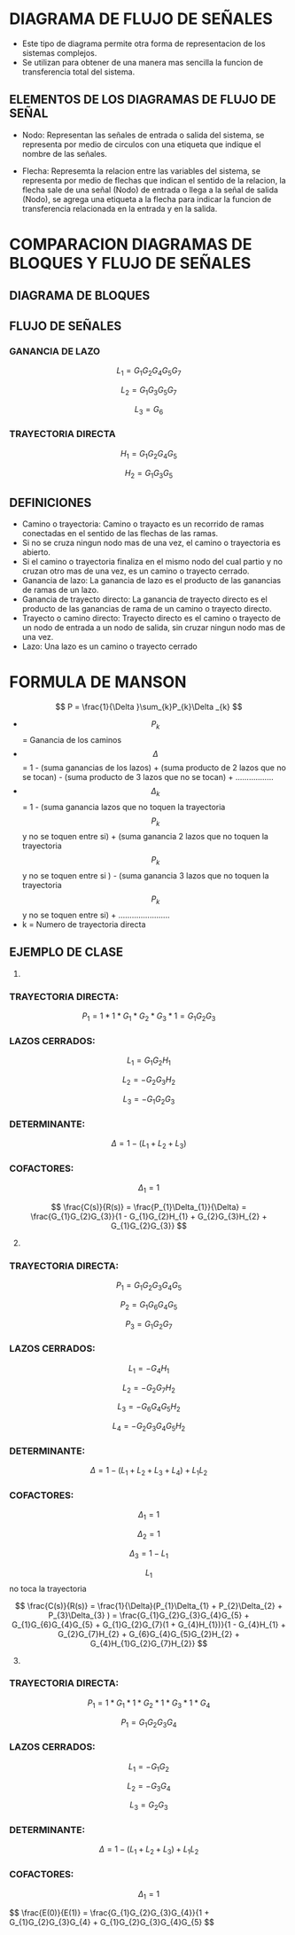 # DIAGRAMA DE FLUJO DE SEÑALES 
- Este tipo de diagrama permite otra forma de representacion de los sistemas complejos.
- Se utilizan para obtener de una manera mas sencilla la funcion de transferencia total del sistema.
## ELEMENTOS DE LOS DIAGRAMAS DE FLUJO DE SEÑAL 
- Nodo: Representan las señales de entrada o salida del sistema, se representa por medio de circulos con una etiqueta que indique el nombre de las señales.



- Flecha: Represemta la relacion entre las variables del sistema, se representa por medio de flechas que indican el sentido de la relacion, la flecha sale de una señal (Nodo) de entrada o llega a la señal de salida (Nodo), se agrega una etiqueta a la flecha para indicar la funcion de transferencia relacionada en la entrada y en la salida.





# COMPARACION DIAGRAMAS DE BLOQUES Y FLUJO DE SEÑALES 
## DIAGRAMA DE BLOQUES



## FLUJO DE SEÑALES 



### GANANCIA DE LAZO

$$ L_{1} = G_{1}G_{2}G_{4}G_{5}G_{7} $$



$$ L_{2} = G_{1}G_{3}G_{5}G_{7} $$



$$ L_{3} = G_{6} $$



### TRAYECTORIA DIRECTA  

$$ H_{1} = G_{1}G_{2}G_{4}G_{5} $$



$$ H_{2} = G_{1}G_{3}G_{5} $$



## DEFINICIONES 
- Camino o trayectoria: Camino o trayacto es un recorrido de ramas conectadas en el sentido de las flechas de las ramas.
- Si no se cruza ningun nodo mas de una vez, el camino o trayectoria es abierto.
- Si el camino o trayectoria finaliza en el mismo nodo del cual partio y no cruzan otro mas de una vez, es un camino o trayecto cerrado.
- Ganancia de lazo: La ganancia de lazo es el producto de las ganancias de ramas de un lazo.
- Ganancia de trayecto directo: La ganancia de trayecto directo es el producto de las ganancias de rama de un camino o trayecto directo.
- Trayecto o camino directo: Trayecto directo es el camino o trayecto de un nodo de entrada a un nodo de salida, sin cruzar ningun nodo mas de una vez.
- Lazo: Una lazo es un camino o trayecto cerrado
# FORMULA DE MANSON

$$ P = \frac{1}{\Delta }\sum_{k}P_{k}\Delta _{k} $$

- $$P_{k}$$ = Ganancia de los caminos
- $$\Delta$$ = 1 - (suma ganancias de los lazos) + (suma producto de 2 lazos que no se tocan) - (suma producto de 3 lazos que no se tocan) + .................
- $$\Delta_{k}$$ = 1 - (suma ganancia lazos que no toquen la trayectoria $$P_{k}$$ y no se toquen entre si) + (suma ganancia 2 lazos que no toquen la trayectoria $$P_{k}$$ y no se toquen entre si ) - (suma ganancia 3 lazos que no toquen la trayectoria $$P_{k}$$ y no se toquen entre si) + .......................
- k = Numero de trayectoria directa
## EJEMPLO DE CLASE
1.



### TRAYECTORIA DIRECTA:

$$ P_{1} = 1 * 1 * G_{1} * G_{2} * G_{3} * 1 = G_{1}G_{2}G_{3} $$



### LAZOS CERRADOS: 

$$ L_{1} = G_{1}G_{2}H_{1} $$



$$ L_{2} = -G_{2}G_{3}H_{2} $$



$$ L_{3} = -G_{1}G_{2}G_{3} $$



### DETERMINANTE:

$$ \Delta = 1 - (L_{1} + L_{2} + L_{3}) $$

### COFACTORES:

$$ \Delta_{1} = 1 $$ 

$$ \frac{C(s)}{R(s)} = \frac{P_{1}\Delta_{1}}{\Delta} = \frac{G_{1}G_{2}G_{3}}{1 - G_{1}G_{2}H_{1} + G_{2}G_{3}H_{2} + G_{1}G_{2}G_{3}} $$

2.



### TRAYECTORIA DIRECTA:

$$ P_{1} = G_{1}G_{2}G_{3}G_{4}G_{5} $$



$$ P_{2} = G_{1}G_{6}G_{4}G_{5} $$



$$ P_{3} = G_{1}G_{2}G_{7} $$



### LAZOS CERRADOS:

$$ L_{1} = -G_{4}H_{1} $$



$$ L_{2} = -G_{2}G_{7}H_{2} $$



$$ L_{3} = -G_{6}G_{4}G_{5}H_{2} $$



$$ L_{4} = -G_{2}G_{3}G_{4}G_{5}H_{2} $$



### DETERMINANTE:

$$ \Delta = 1 - (L_{1} + L_{2} + L_{3} + L_{4}) + L_{1}L_{2} $$

### COFACTORES:

$$ \Delta_{1} = 1 $$

$$ \Delta_{2} = 1 $$

$$ \Delta_{3} = 1 - L_{1} $$

$$L_{1}$$  no toca la trayectoria

$$ \frac{C(s)}{R(s)} = \frac{1}{\Delta}(P_{1}\Delta_{1} + P_{2}\Delta_{2} + P_{3}\Delta_{3} ) = \frac{G_{1}G_{2}G_{3}G_{4}G_{5} + G_{1}G_{6}G_{4}G_{5} + G_{1}G_{2}G_{7}(1 + G_{4}H_{1})}{1 - G_{4}H_{1} + G_{2}G_{7}H_{2} + G_{6}G_{4}G_{5}G_{2}H_{2} + G_{4}H_{1}G_{2}G_{7}H_{2}} $$

3.



### TRAYECTORIA DIRECTA:

$$ P_{1} =1 * G_{1} * 1 * G_{2} * 1 * G_{3} * 1 * G_{4} $$  

$$ P_{1} = G_{1}G_{2}G_{3}G_{4} $$



### LAZOS CERRADOS:

$$ L_{1} = -G_{1}G_{2} $$



$$ L_{2} = -G_{3}G_{4} $$



$$ L_{3} = G_{2}G_{3} $$



### DETERMINANTE:

$$ \Delta = 1 - (L_{1} + L_{2} + L_{3}) + L_{1}L_{2} $$

### COFACTORES:

$$ \Delta_{1} = 1 $$

$$ \frac{E(0)}{E(1)} = \frac{G_{1}G_{2}G_{3}G_{4}}{1 + G_{1}G_{2}G_{3}G_{4} + G_{1}G_{2}G_{3}G_{4}G_{5} $$

